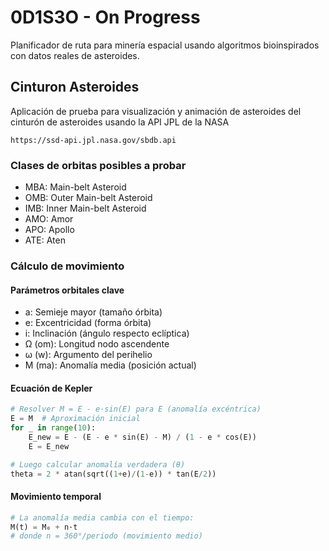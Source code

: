 # 0D1S3O - On Progress

Planificador de ruta para minería espacial usando algoritmos bioinspirados con datos reales de asteroides.

## Cinturon Asteroides

Aplicación de prueba para visualización y animación de asteroides del cinturón de asteroides usando la API JPL de la NASA

```
https://ssd-api.jpl.nasa.gov/sbdb.api
```

### Clases de orbitas posibles a probar
* MBA: Main-belt Asteroid
* OMB: Outer Main-belt Asteroid 
* IMB: Inner Main-belt Asteroid
* AMO: Amor
* APO: Apollo
* ATE: Aten

### Cálculo de movimiento

#### Parámetros orbitales clave
* a: Semieje mayor (tamaño órbita)
* e: Excentricidad (forma órbita)
* i: Inclinación (ángulo respecto eclíptica)
* Ω (om): Longitud nodo ascendente
* ω (w): Argumento del perihelio
* M (ma): Anomalía media (posición actual)

#### Ecuación de Kepler
```Python
# Resolver M = E - e·sin(E) para E (anomalía excéntrica)
E = M  # Aproximación inicial
for _ in range(10):
    E_new = E - (E - e * sin(E) - M) / (1 - e * cos(E))
    E = E_new

# Luego calcular anomalía verdadera (θ)
theta = 2 * atan(sqrt((1+e)/(1-e)) * tan(E/2))
```

#### Movimiento temporal
```Python
# La anomalía media cambia con el tiempo:
M(t) = M₀ + n·t
# donde n = 360°/periodo (movimiento medio)
```

